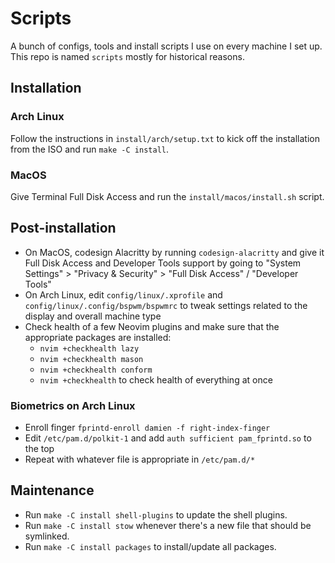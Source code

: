# Scripts

A bunch of configs, tools and install scripts I use on every machine I set up. This repo is named `scripts` mostly for historical reasons.

## Installation

### Arch Linux

Follow the instructions in `install/arch/setup.txt` to kick off the installation from the ISO and run `make -C install`.

### MacOS

Give Terminal Full Disk Access and run the `install/macos/install.sh` script.

## Post-installation

- On MacOS, codesign Alacritty by running `codesign-alacritty` and give it Full Disk Access and Developer Tools support by going to "System Settings" > "Privacy & Security" > "Full Disk Access" / "Developer Tools"
- On Arch Linux, edit `config/linux/.xprofile` and `config/linux/.config/bspwm/bspwmrc` to tweak settings related to the display and overall machine type
- Check health of a few Neovim plugins and make sure that the appropriate packages are installed:
    - `nvim +checkhealth lazy`
    - `nvim +checkhealth mason`
    - `nvim +checkhealth conform`
    - `nvim +checkhealth` to check health of everything at once

### Biometrics on Arch Linux

- Enroll finger `fprintd-enroll damien -f right-index-finger`
- Edit `/etc/pam.d/polkit-1` and add `auth sufficient pam_fprintd.so` to the top
- Repeat with whatever file is appropriate in `/etc/pam.d/*`

## Maintenance

- Run `make -C install shell-plugins` to update the shell plugins.
- Run `make -C install stow` whenever there's a new file that should be symlinked.
- Run `make -C install packages` to install/update all packages.
